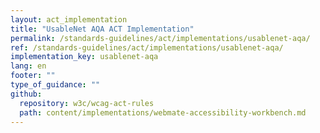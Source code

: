 ```yaml
---
layout: act_implementation
title: "UsableNet AQA ACT Implementation"
permalink: /standards-guidelines/act/implementations/usablenet-aqa/
ref: /standards-guidelines/act/implementations/usablenet-aqa/
implementation_key: usablenet-aqa
lang: en
footer: ""
type_of_guidance: ""
github:
  repository: w3c/wcag-act-rules
  path: content/implementations/webmate-accessibility-workbench.md
---
```

